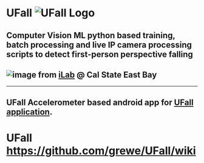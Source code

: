 # UFall ![UFall Logo](https://user-images.githubusercontent.com/54612462/116945338-031ac280-ac3d-11eb-81e0-9ec9f97ebae8.jpg) 

## Computer Vision ML python based training, batch processing and live IP camera processing scripts to detect first-person perspective falling

## ![image](https://user-images.githubusercontent.com/11790686/115646059-55232600-a2d6-11eb-905b-6b8bb37249ef.png)  from [iLab](http://borg.csueastbay.edu/~grewe/ilab/index.html) @ Cal State East Bay

---
## UFall Accelerometer based android app for [UFall application](https://github.com/grewe/UFallApp).


# UFall https://github.com/grewe/UFall/wiki



